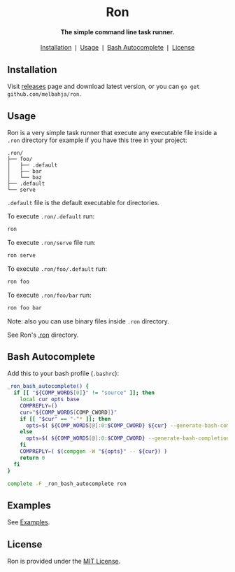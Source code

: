 <div align="center">
	<h1>Ron</h1>
    <h4 align="center">
	  The simple command line task runner.
	</h4>
</div>

<p align="center">
    <a href="#installation">Installation</a> ❘
    <a href="#usage">Usage</a> ❘
    <a href="#examples">Bash Autocomplete</a> ❘
    <a href="#license">License</a>
</p>


## Installation

Visit [releases](https://github.com/melbahja/ron/releases) page and download latest version, or you can `go get github.com/melbahja/ron`.

## Usage

Ron is a very simple task runner that execute any executable file inside a `.ron` directory for example if you have this tree in your project: 

```
.ron/
├── foo/
│   ├── .default
│   ├── bar
│   └── baz
├── .default
└── serve
```

`.default` file is the default executable for directories.

To execute `.ron/.default` run:
```bash
ron
```

To execute `.ron/serve` file run:
```bash
ron serve
```

To execute `.ron/foo/.default` run:
```bash
ron foo
```

To execute `.ron/foo/bar` run:
```bash
ron foo bar
```

Note: also you can use binary files inside `.ron` directory.

See Ron's [.ron](https://github.com/melbahja/ron/tree/master/.ron) directory. 

## Bash Autocomplete

Add this to your bash profile (`.bashrc`):

```bash
_ron_bash_autocomplete() {
  if [[ "${COMP_WORDS[0]}" != "source" ]]; then
    local cur opts base
    COMPREPLY=()
    cur="${COMP_WORDS[COMP_CWORD]}"
    if [[ "$cur" == "-"* ]]; then
      opts=$( ${COMP_WORDS[@]:0:$COMP_CWORD} ${cur} --generate-bash-completion )
    else
      opts=$( ${COMP_WORDS[@]:0:$COMP_CWORD} --generate-bash-completion )
    fi
    COMPREPLY=( $(compgen -W "${opts}" -- ${cur}) )
    return 0
  fi
}

complete -F _ron_bash_autocomplete ron
```


## Examples

See [Examples](https://github.com/melbahja/ssh/blob/master/examples).

## License

Ron is provided under the [MIT License](https://github.com/melbahja/ron/blob/master/LICENSE).
